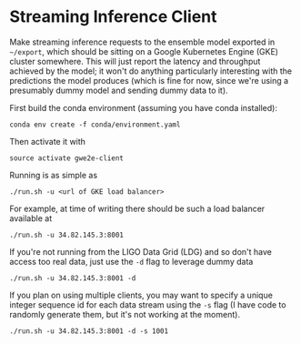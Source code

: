 # Streaming Inference Client
Make streaming inference requests to the ensemble model exported in `~/export`, which should be sitting on a Google Kubernetes Engine (GKE) cluster somewhere. This will just report the latency and throughput achieved by the model; it won't do anything particularly interesting with the predictions the model produces (which is fine for now, since we're using a presumably dummy model and sending dummy data to it).

First build the conda environment (assuming you have conda installed):
```
conda env create -f conda/environment.yaml
```
Then activate it with
```
source activate gwe2e-client
```

Running is as simple as
```
./run.sh -u <url of GKE load balancer>
```

For example, at time of writing there should be such a load balancer available at

```
./run.sh -u 34.82.145.3:8001
```
If you're not running from the LIGO Data Grid (LDG) and so don't have access too real data, just use the `-d` flag to leverage dummy
data

```
./run.sh -u 34.82.145.3:8001 -d
```

If you plan on using multiple clients, you may want to specify a unique integer sequence id for each data stream using the `-s` flag (I have code to randomly generate them, but it's not working at the moment).

```
./run.sh -u 34.82.145.3:8001 -d -s 1001
```